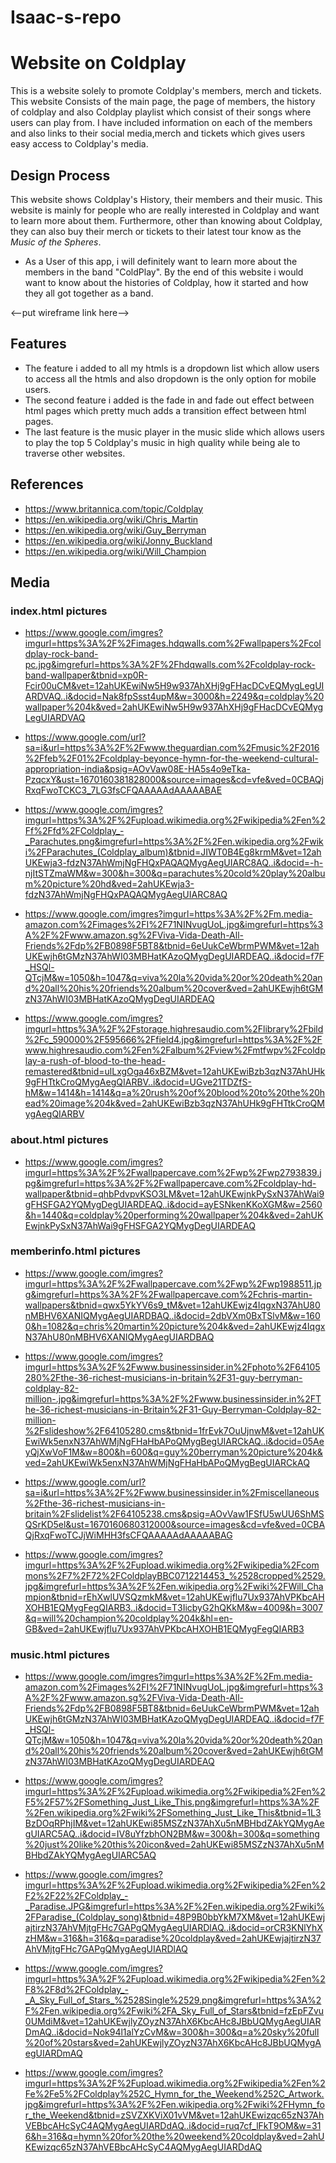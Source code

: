 # Isaac-s-repo
# Website on Coldplay

This is a website solely to promote Coldplay's members, merch and tickets. This website Consists of the main page, the page of members, the history of coldplay and also Coldplay playlist which consist of their songs where users can play from. I have included information on each of the members and also links to their social media,merch and tickets which gives users easy access to Coldplay's media.

## Design Process
This website shows Coldplay's History, their members and their music. This website is mainly for people who are really interested in Coldplay and want to learn more about them. Furthermore, other than knowing about Coldplay, they can also buy their merch or tickets to their latest tour know as the *Music of the Spheres*.
- As a User of this app, i will definitely want to learn more about the members in the band "ColdPlay". By the end of this website i would want to know about the histories of Coldplay, how it started and how they all got together as a band.

<--put wireframe link here-->
## Features
- The feature i added to all my htmls is a dropdown list which allow users to access all the htmls and also dropdown is the only option for mobile users.
- The second feature i added is the fade in and fade out effect between html pages which pretty much adds a transition effect between html pages.
- The last feature is the music player in the music slide which allows users to play the top 5 Coldplay's music in high quality while being ale to traverse other websites.
## References
- https://www.britannica.com/topic/Coldplay
- https://en.wikipedia.org/wiki/Chris_Martin
- https://en.wikipedia.org/wiki/Guy_Berryman
- https://en.wikipedia.org/wiki/Jonny_Buckland
- https://en.wikipedia.org/wiki/Will_Champion

## Media

### index.html pictures
- https://www.google.com/imgres?imgurl=https%3A%2F%2Fimages.hdqwalls.com%2Fwallpapers%2Fcoldplay-rock-band-pc.jpg&imgrefurl=https%3A%2F%2Fhdqwalls.com%2Fcoldplay-rock-band-wallpaper&tbnid=xp0R-Fcir00uCM&vet=12ahUKEwiNw5H9w937AhXHj9gFHacDCvEQMygLegUIARDVAQ..i&docid=Nak8fpSsst4upM&w=3000&h=2249&q=coldplay%20wallpaper%204k&ved=2ahUKEwiNw5H9w937AhXHj9gFHacDCvEQMygLegUIARDVAQ

- https://www.google.com/url?sa=i&url=https%3A%2F%2Fwww.theguardian.com%2Fmusic%2F2016%2Ffeb%2F01%2Fcoldplay-beyonce-hymn-for-the-weekend-cultural-appropriation-india&psig=AOvVaw08E-HA5s4o9eTka-PzqcxY&ust=1670160381828000&source=images&cd=vfe&ved=0CBAQjRxqFwoTCKC3_7LG3fsCFQAAAAAdAAAAABAE

- https://www.google.com/imgres?imgurl=https%3A%2F%2Fupload.wikimedia.org%2Fwikipedia%2Fen%2Ff%2Ffd%2FColdplay_-_Parachutes.png&imgrefurl=https%3A%2F%2Fen.wikipedia.org%2Fwiki%2FParachutes_(Coldplay_album)&tbnid=JIWT0B4Eg8krmM&vet=12ahUKEwja3-fdzN37AhWmjNgFHQxPAQAQMygAegUIARC8AQ..i&docid=-h-njItSTZmaWM&w=300&h=300&q=parachutes%20cold%20play%20album%20picture%20hd&ved=2ahUKEwja3-fdzN37AhWmjNgFHQxPAQAQMygAegUIARC8AQ 

- https://www.google.com/imgres?imgurl=https%3A%2F%2Fm.media-amazon.com%2Fimages%2FI%2F71NINvugUoL.jpg&imgrefurl=https%3A%2F%2Fwww.amazon.sg%2FViva-Vida-Death-All-Friends%2Fdp%2FB0898F5BT8&tbnid=6eUukCeWbrmPWM&vet=12ahUKEwjh6tGMzN37AhWI03MBHatKAzoQMygDegUIARDEAQ..i&docid=f7F_HSQl-QTcjM&w=1050&h=1047&q=viva%20la%20vida%20or%20death%20and%20all%20his%20friends%20album%20cover&ved=2ahUKEwjh6tGMzN37AhWI03MBHatKAzoQMygDegUIARDEAQ

- https://www.google.com/imgres?imgurl=https%3A%2F%2Fstorage.highresaudio.com%2Flibrary%2Fbild%2Fc_590000%2F595666%2Ffield4.jpg&imgrefurl=https%3A%2F%2Fwww.highresaudio.com%2Fen%2Falbum%2Fview%2Fmtfwpv%2Fcoldplay-a-rush-of-blood-to-the-head-remastered&tbnid=ulLxgOga46xBZM&vet=12ahUKEwiBzb3qzN37AhUHk9gFHTtkCroQMygAegQIARBV..i&docid=UGve21TDZfS-hM&w=1414&h=1414&q=a%20rush%20of%20blood%20to%20the%20head%20image%204k&ved=2ahUKEwiBzb3qzN37AhUHk9gFHTtkCroQMygAegQIARBV

### about.html pictures
- https://www.google.com/imgres?imgurl=https%3A%2F%2Fwallpapercave.com%2Fwp%2Fwp2793839.jpg&imgrefurl=https%3A%2F%2Fwallpapercave.com%2Fcoldplay-hd-wallpaper&tbnid=qhbPdvpvKSO3LM&vet=12ahUKEwjnkPySxN37AhWai9gFHSFGA2YQMygDegUIARDEAQ..i&docid=ayESNkenKKoXGM&w=2560&h=1440&q=coldplay%20performing%20wallpaper%204k&ved=2ahUKEwjnkPySxN37AhWai9gFHSFGA2YQMygDegUIARDEAQ

### memberinfo.html pictures
- https://www.google.com/imgres?imgurl=https%3A%2F%2Fwallpapercave.com%2Fwp%2Fwp1988511.jpg&imgrefurl=https%3A%2F%2Fwallpapercave.com%2Fchris-martin-wallpapers&tbnid=qwx5YkYV6s9_tM&vet=12ahUKEwjz4IqgxN37AhU80nMBHV6XANIQMygAegUIARDBAQ..i&docid=2dbVXm0BxTSlvM&w=1600&h=1082&q=chris%20martin%20picture%204k&ved=2ahUKEwjz4IqgxN37AhU80nMBHV6XANIQMygAegUIARDBAQ

- https://www.google.com/imgres?imgurl=https%3A%2F%2Fwww.businessinsider.in%2Fphoto%2F64105280%2Fthe-36-richest-musicians-in-britain%2F31-guy-berryman-coldplay-82-million-.jpg&imgrefurl=https%3A%2F%2Fwww.businessinsider.in%2FThe-36-richest-musicians-in-Britain%2F31-Guy-Berryman-Coldplay-82-million-%2Fslideshow%2F64105280.cms&tbnid=1frEvk7OuUjnwM&vet=12ahUKEwiWk5enxN37AhWMjNgFHaHbAPoQMygBegUIARCkAQ..i&docid=05AeyQjXwVoF1M&w=800&h=600&q=guy%20berryman%20picture%204k&ved=2ahUKEwiWk5enxN37AhWMjNgFHaHbAPoQMygBegUIARCkAQ

- https://www.google.com/url?sa=i&url=https%3A%2F%2Fwww.businessinsider.in%2Fmiscellaneous%2Fthe-36-richest-musicians-in-britain%2Fslidelist%2F64105238.cms&psig=AOvVaw1FSfU5wUU6ShMSQSrKD5el&ust=1670160680312000&source=images&cd=vfe&ved=0CBAQjRxqFwoTCJjWiMHH3fsCFQAAAAAdAAAAABAG

- https://www.google.com/imgres?imgurl=https%3A%2F%2Fupload.wikimedia.org%2Fwikipedia%2Fcommons%2F7%2F72%2FColdplayBBC0712214453_%2528cropped%2529.jpg&imgrefurl=https%3A%2F%2Fen.wikipedia.org%2Fwiki%2FWill_Champion&tbnid=rEhXwlUVSQzmkM&vet=12ahUKEwjflu7Ux937AhVPKbcAHXOHB1EQMygFegQIARB3..i&docid=T3IicbyG2hQKkM&w=4009&h=3007&q=will%20champion%20coldplay%204k&hl=en-GB&ved=2ahUKEwjflu7Ux937AhVPKbcAHXOHB1EQMygFegQIARB3

### music.html pictures
- https://www.google.com/imgres?imgurl=https%3A%2F%2Fm.media-amazon.com%2Fimages%2FI%2F71NINvugUoL.jpg&imgrefurl=https%3A%2F%2Fwww.amazon.sg%2FViva-Vida-Death-All-Friends%2Fdp%2FB0898F5BT8&tbnid=6eUukCeWbrmPWM&vet=12ahUKEwjh6tGMzN37AhWI03MBHatKAzoQMygDegUIARDEAQ..i&docid=f7F_HSQl-QTcjM&w=1050&h=1047&q=viva%20la%20vida%20or%20death%20and%20all%20his%20friends%20album%20cover&ved=2ahUKEwjh6tGMzN37AhWI03MBHatKAzoQMygDegUIARDEAQ

- https://www.google.com/imgres?imgurl=https%3A%2F%2Fupload.wikimedia.org%2Fwikipedia%2Fen%2F5%2F57%2FSomething_Just_Like_This.png&imgrefurl=https%3A%2F%2Fen.wikipedia.org%2Fwiki%2FSomething_Just_Like_This&tbnid=1L3BzDOqRPhjIM&vet=12ahUKEwi85MSZzN37AhXu5nMBHbdZAkYQMygAegUIARC5AQ..i&docid=IV8uYfzbhON2BM&w=300&h=300&q=something%20just%20like%20this%20icon&ved=2ahUKEwi85MSZzN37AhXu5nMBHbdZAkYQMygAegUIARC5AQ

- https://www.google.com/imgres?imgurl=https%3A%2F%2Fupload.wikimedia.org%2Fwikipedia%2Fen%2F2%2F22%2FColdplay_-_Paradise.JPG&imgrefurl=https%3A%2F%2Fen.wikipedia.org%2Fwiki%2FParadise_(Coldplay_song)&tbnid=48P9B0bbYkM7XM&vet=12ahUKEwjajtirzN37AhVMjtgFHc7GAPgQMygAegUIARDlAQ..i&docid=orCR3KNlYhXzHM&w=316&h=316&q=paradise%20coldplay&ved=2ahUKEwjajtirzN37AhVMjtgFHc7GAPgQMygAegUIARDlAQ

- https://www.google.com/imgres?imgurl=https%3A%2F%2Fupload.wikimedia.org%2Fwikipedia%2Fen%2F8%2F8d%2FColdplay_-_A_Sky_Full_of_Stars_%2528Single%2529.png&imgrefurl=https%3A%2F%2Fen.wikipedia.org%2Fwiki%2FA_Sky_Full_of_Stars&tbnid=fzEpFZvu0UMdiM&vet=12ahUKEwjlyZOyzN37AhX6KbcAHc8JBbUQMygAegUIARDmAQ..i&docid=Nok94l1alYzCvM&w=300&h=300&q=a%20sky%20full%20of%20stars&ved=2ahUKEwjlyZOyzN37AhX6KbcAHc8JBbUQMygAegUIARDmAQ

- https://www.google.com/imgres?imgurl=https%3A%2F%2Fupload.wikimedia.org%2Fwikipedia%2Fen%2Fe%2Fe5%2FColdplay%252C_Hymn_for_the_Weekend%252C_Artwork.jpg&imgrefurl=https%3A%2F%2Fen.wikipedia.org%2Fwiki%2FHymn_for_the_Weekend&tbnid=zSVZXKViX01vVM&vet=12ahUKEwizqc65zN37AhVEBbcAHcSyC4AQMygAegUIARDdAQ..i&docid=ruq7cf_lFkT9OM&w=316&h=316&q=hymn%20for%20the%20weekend%20coldplay&ved=2ahUKEwizqc65zN37AhVEBbcAHcSyC4AQMygAegUIARDdAQ
